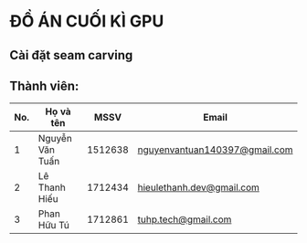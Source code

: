 # ĐỒ ÁN CUỐI KÌ GPU

## Cài đặt seam carving

## Thành viên:
| No.  | Họ và tên | MSSV | Email |
| ------------- | ------------- | ------------- | ------------- |
| 1  | Nguyễn Văn Tuấn | 1512638 | nguyenvantuan140397@gmail.com|
| 2  | Lê Thanh Hiếu | 1712434 | hieulethanh.dev@gmail.com| 
| 3  | Phan Hữu Tú  | 1712861| tuhp.tech@gmail.com |
